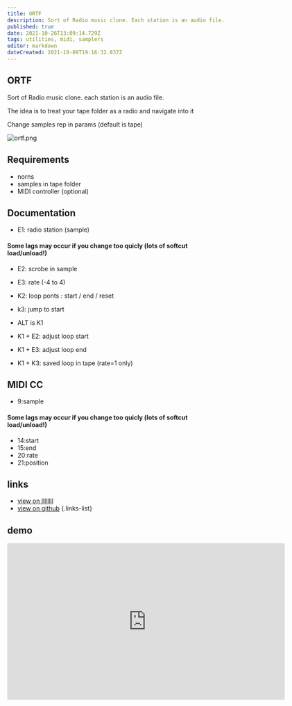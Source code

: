 ```yaml
---
title: ORTF
description: Sort of Radio music clone. Each station is an audio file.
published: true
date: 2021-10-26T13:09:14.729Z
tags: utilities, midi, samplers
editor: markdown
dateCreated: 2021-10-09T19:16:32.837Z
---
```


## ORTF

Sort of Radio music clone.
each station is an audio file.

The idea is to treat your tape folder as a radio and navigate into it

Change samples rep in params
(default is tape)

![ortf.png](/community/felart/ortf.png)

## Requirements
* norns
* samples in tape folder
* MIDI controller (optional)


## Documentation
* E1: radio station (sample)

#### Some lags may occur if you change too quicly (lots of softcut load/unload!)

* E2: scrobe in sample
* E3: rate (-4 to 4)

* K2: loop ponts : start / end / reset
* k3: jump to start

* ALT is K1
* K1 + E2: adjust loop start
* K1 + E3: adjust loop end
* K1 + K3: saved  loop in tape (rate=1 only)
 
## MIDI CC
* 9:sample
#### Some lags may occur if you change too quicly (lots of softcut load/unload!)

* 14:start
* 15:end
* 20:rate
* 21:position

## links

- [view on llllllll](https://llllllll.co/t/ortf/39694)
- [view on github](https://github.com/felart/ORTF)
{.links-list}

## demo

<iframe src="https://player.vimeo.com/video/494471477?h=d228f88d75" width="640" height="360" frameborder="0" allow="autoplay; fullscreen; picture-in-picture" allowfullscreen></iframe>